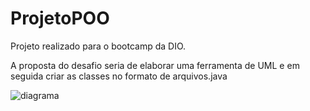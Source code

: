 # ProjetoPOO
Projeto realizado para o bootcamp da DIO.

A proposta do desafio seria de elaborar uma ferramenta de UML e em seguida criar as classes no formato de arquivos.java

![diagrama](https://github.com/user-attachments/assets/b78ac366-74b2-4d77-97b4-d3a6b44e3811)
